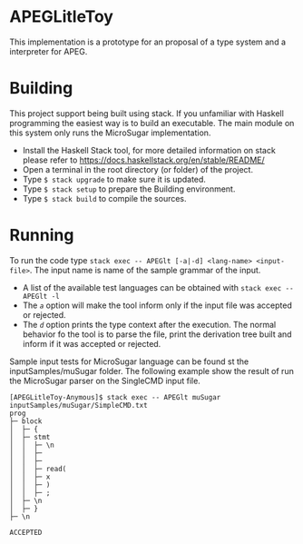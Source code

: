 # APEGLitleToy

This implementation is a prototype for an proposal of a type system and a interpreter for APEG.

# Building

This project support being built using stack. If you unfamiliar with Haskell programming the
easiest way is to build an executable. The main module on this system only runs the MicroSugar
implementation.

* Install the Haskell Stack tool, for more detailed information on stack please refer to https://docs.haskellstack.org/en/stable/README/
* Open a terminal in the root directory (or folder) of the project. 
* Type `$ stack upgrade` to make sure it is updated.
* Type `$ stack setup` to prepare the Building environment.
* Type `$ stack build` to compile the sources.

# Running

To run the code type `stack exec -- APEGlt [-a|-d] <lang-name> <input-file>`. The input name is name of the sample grammar of the input. 

* A list of the available test languages can be obtained with `stack exec -- APEGlt -l`
* The *`a`* option will make the tool inform only if the input file was accepted or rejected. 
* The *`d`* option prints the type context after the execution. The normal behavior fo the tool is to parse the file, print the derivation tree built and inform if it was accepted or rejected. 

Sample input tests for MicroSugar language can be found st the inputSamples/muSugar folder. The following example show the result of run the MicroSugar parser on the SingleCMD input file.


```
[APEGLitleToy-Anymous]$ stack exec -- APEGlt muSugar inputSamples/muSugar/SimpleCMD.txt
prog
├─ block
│  ├─ {
│  ├─ stmt
│  │  ├─ \n
│  │  ├─  
│  │  ├─  
│  │  ├─ read(
│  │  ├─ x
│  │  ├─ )
│  │  ├─ ;
│  ├─ \n
│  ├─ }
├─ \n

ACCEPTED
```

